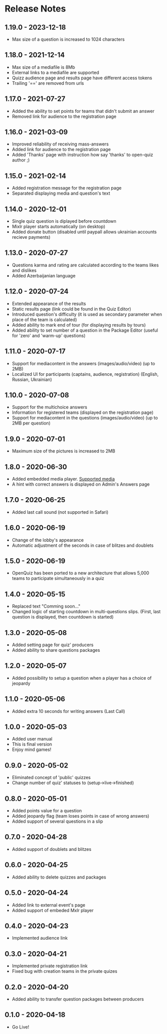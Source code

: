 # Release Notes

## 1.19.0 - 2023-12-18

* Max size of a question is increased to 1024 characters

## 1.18.0 - 2021-12-14

* Max size of a mediafile is 8Mb
* External links to a mediafile are supported
* Quizz audience page and results page have different access tokens
* Trailing '==' are removed from urls

## 1.17.0 - 2021-07-27

* Added the ability to set points for teams that didn't submit an answer
* Removed link for audience to the registration page

## 1.16.0 - 2021-03-09

* Improved reliability of receiving mass-answers
* Added link for audience to the registration page
* Added 'Thanks' page with instruction how say 'thanks' to open-quiz author ;)

## 1.15.0 - 2021-02-14

* Added registration message for the registration page
* Separated displaying media and question's text

## 1.14.0 - 2020-12-01

* Single quiz question is diplayed before countdown
* Mixlr player starts automatically (on desktop)
* Added donate button (disabled until paypall allows ukrainian accounts recieve payments)

## 1.13.0 - 2020-07-27

* Questions karma and rating are calculated according to the teams likes and dislikes
* Added Azerbaijanian language

## 1.12.0 - 2020-07-24

* Extended appearance of the results
* Static results page (link could be found in the Quiz Editor)
* Introduced question's difficulty (it is used as secondary parameter when place of the team is calculated)
* Added ability to mark end of tour (for displaying results by tours)
* Added ability to set number of a question in the Package Editor (useful for 'zero' and 'warm-up' questions)

## 1.11.0 - 2020-07-17

* Support for mediacontent in the answers (images/audio/video) (up to 2MB)
* Localized UI for participants (captains, audience, registration) (English, Russian, Ukrainian)

## 1.10.0 - 2020-07-08

* Support for the multichoice answers
* Information for registered teams (displayed on the registration page)
* Support for mediacontent in the questions (images/audio/video) (up to 2MB per question)

## 1.9.0 - 2020-07-01

* Maximum size of the pictures is increased to 2MB

## 1.8.0 - 2020-06-30

* Added embedded media player. [Supported media](https://www.npmjs.com/package/react-player#supported-media)
* A hint with correct answers is displayed on Admin's Answers page

## 1.7.0 - 2020-06-25

* Added last call sound (not supported in Safari)

## 1.6.0 - 2020-06-19

* Change of the lobby's appearance
* Automatic adjustment of the seconds in case of blitzes and doublets

## 1.5.0 - 2020-06-19

* OpenQuiz has been ported to a new architecture that allows 5,000 teams to participate simultaneously in a quiz

## 1.4.0 - 2020-05-15

* Replaced text "Comming soon..."
* Changed logic of starting countdown in multi-questions slips. (First, last question is displayed, then countdown is started)

## 1.3.0 - 2020-05-08

* Added setting page for quiz' producers
* Added ability to share questions packages

## 1.2.0 - 2020-05-07

* Added possibility to setup a question when a player has a choice of jeopardy

## 1.1.0 - 2020-05-06

* Added extra 10 seconds for writing answers (Last Call)

## 1.0.0 - 2020-05-03

* Added user manual
* This is final version
* Enjoy mind games!

## 0.9.0 - 2020-05-02

* Eliminated concept of 'public' quizzes
* Change number of quiz' statuses to (setup->live->finished)

## 0.8.0 - 2020-05-01

* Added points value for a question
* Added jeopardy flag (team loses points in case of wrong answers)
* Added support of several questions in a slip

## 0.7.0 - 2020-04-28

* Added support of doublets and blitzes

## 0.6.0 - 2020-04-25

* Added ability to delete quizzes and packages

## 0.5.0 - 2020-04-24

* Added link to external event's page
* Added support of embeded Mxlr player

## 0.4.0 - 2020-04-23

* Implemented audience link

## 0.3.0 - 2020-04-21

* Implemented private registration link
* Fixed bug with creation teams in the private quizes

## 0.2.0 - 2020-04-20

* Added ability to transfer question packages between producers

## 0.1.0 - 2020-04-18

* Go Live!
